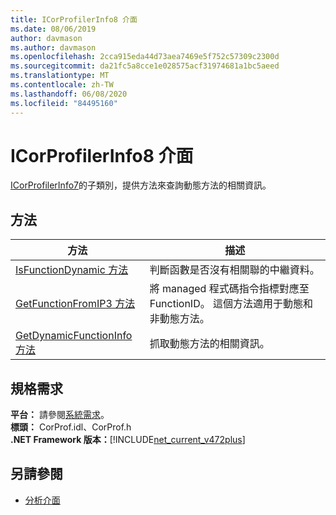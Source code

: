 ```yaml
---
title: ICorProfilerInfo8 介面
ms.date: 08/06/2019
author: davmason
ms.author: davmason
ms.openlocfilehash: 2cca915eda44d73aea7469e5f752c57309c2300d
ms.sourcegitcommit: da21fc5a8cce1e028575acf31974681a1bc5aeed
ms.translationtype: MT
ms.contentlocale: zh-TW
ms.lasthandoff: 06/08/2020
ms.locfileid: "84495160"
---
```

# <a name="icorprofilerinfo8-interface"></a>ICorProfilerInfo8 介面

[ICorProfilerInfo7](icorprofilerinfo7-interface.md)的子類別，提供方法來查詢動態方法的相關資訊。

## <a name="methods"></a>方法  

| 方法|描述|  
| ------------|-----------------|  
|[IsFunctionDynamic 方法](icorprofilerinfo8-isfunctiondynamic-method.md)| 判斷函數是否沒有相關聯的中繼資料。|
|[GetFunctionFromIP3 方法](icorprofilerinfo8-getfunctionfromip3-method.md)| 將 managed 程式碼指令指標對應至 FunctionID。 這個方法適用于動態和非動態方法。 |
|[GetDynamicFunctionInfo 方法](icorprofilerinfo8-getdynamicfunctioninfo-method.md)| 抓取動態方法的相關資訊。 |

## <a name="requirements"></a>規格需求  
**平台：** 請參閱[系統需求](../../get-started/system-requirements.md)。  
**標頭：** CorProf.idl、CorProf.h  
**.NET Framework 版本：**[!INCLUDE[net_current_v472plus](../../../../includes/net-current-v472plus.md)]  

## <a name="see-also"></a>另請參閱

- [分析介面](profiling-interfaces.md)
